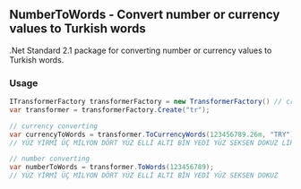 ## NumberToWords - Convert number or currency values to Turkish words

.Net Standard 2.1 package for converting number or currency values to Turkish words.

### Usage

``` csharp
ITransformerFactory transformerFactory = new TransformerFactory() // create transformer factory
var transformer = transformerFactory.Create("tr");

// currency converting
var currencyToWords = transformer.ToCurrencyWords(123456789.26m, "TRY");
// YÜZ YİRMİ ÜÇ MİLYON DÖRT YÜZ ELLİ ALTI BİN YEDİ YÜZ SEKSEN DOKUZ LİRA YİRMİ ALTI KURUŞ

// number converting
var numberToWords = transformer.ToWords(123456789);
// YÜZ YİRMİ ÜÇ MİLYON DÖRT YÜZ ELLİ ALTI BİN YEDİ YÜZ SEKSEN DOKUZ
```
